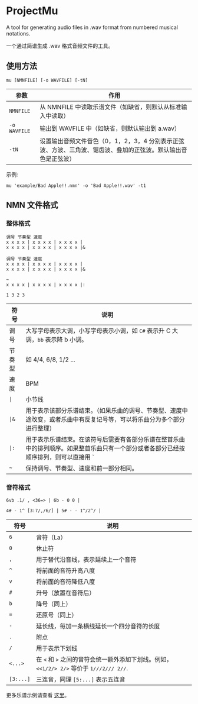# ProjectMu

A tool for generating audio files in .wav format from numbered musical notations.

一个通过简谱生成 .wav 格式音频文件的工具。

## 使用方法

`mu [NMNFILE] [-o WAVFILE] [-tN]`

| 参数 | 作用 |
| --- | --- |
| `NMNFILE` | 从 NMNFILE 中读取乐谱文件（如缺省，则默认从标准输入中读取） |
| `-o WAVFILE` | 输出到 WAVFILE 中（如缺省，则默认输出到 a.wav） |
| `-tN` | 设置输出音频文件音色（0，1，2，3，4 分别表示正弦波、方波、三角波、锯齿波、叠加的正弦波。默认输出音色是正弦波） |

示例:

`mu 'example/Bad Apple!!.nmn' -o 'Bad Apple!!.wav' -t1`

## NMN 文件格式

### 整体格式

```
调号 节奏型 速度
x x x x | x x x x | x x x x |
x x x x | x x x x | x x x x |&

调号 节奏型 速度
x x x x | x x x x | x x x x |
x x x x | x x x x | x x x x |&

~
x x x x | x x x x | x x x x |:

1 3 2 3
```

| 符号 | 说明 |
| --- | --- |
| 调号 | 大写字母表示大调，小写字母表示小调，如 `C#` 表示升 C 大调，`bb` 表示降 b 小调。 |
| 节奏型 | 如 4/4, 6/8, 1/2 ... |
| 速度 | BPM |
| `\|` | 小节线 |
| `\|&` | 用于表示该部分乐谱结束。（如果乐曲的调号、节奏型、速度中途改变，或者乐曲中有反复记号等，可以将乐曲分为多个部分进行整理） |
| `\|:` | 用于表示乐谱结束。在该符号后需要有各部分乐谱在整首乐曲中的排列顺序。如果整首乐曲只有一个部分或者各部分已经按顺序排列，则可以直接用 `||` 代替该符号。 |
| `~` | 保持调号、节奏型、速度和前一部分相同。 |

### 音符格式

```
6vb .1/ , <36=> | 6b - 0 0 |
```
```
4# - 1^ [3:7/,/6/] | 5# - - 1^/2^/ |
```

| 符号 | 说明 |
| --- | --- |
| `6` | 音符（La） |
| `0` | 休止符 |
| `,` | 用于替代沿音线，表示延续上一个音符 |
| `^` | 将前面的音符升高八度 |
| `v` | 将前面的音符降低八度 |
| `#` | 升号（放置在音符后） |
| `b` | 降号（同上） |
| `=` | 还原号（同上） |
| `-` | 延长线，每加一条横线延长一个四分音符的长度 |
| `.` | 附点 |
| `/` | 用于表示下划线 |
| `<...>` | 在 `<` 和 `>` 之间的音符会统一额外添加下划线。例如， `<<1/2/> 2/>` 等价于 `1///2/// 2//`. |
| `[3:...]` | 三连音，同理 `[5:...]` 表示五连音 |

更多乐谱示例请查看 [这里](example)。
